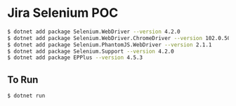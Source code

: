 # Jira Selenium POC

```bash
$ dotnet add package Selenium.WebDriver --version 4.2.0
$ dotnet add package Selenium.WebDriver.ChromeDriver --version 102.0.5005.6102
$ dotnet add package Selenium.PhantomJS.WebDriver --version 2.1.1
$ dotnet add package Selenium.Support --version 4.2.0
$ dotnet add package EPPlus --version 4.5.3
```

## To Run

```bash
$ dotnet run
```
